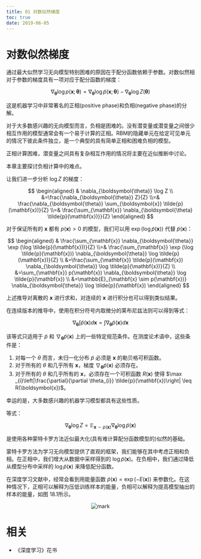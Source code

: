 ```yaml
---
title: 01 对数似然梯度
toc: true
date: 2019-06-05
---
```

# 对数似然梯度

通过最大似然学习无向模型特别困难的原因在于配分函数依赖于参数。对数似然相对于参数的梯度具有一项对应于配分函数的梯度：

$$
\nabla_{\boldsymbol{\theta}} \log p(\mathbf{x} ; \boldsymbol{\theta})=\nabla_{\boldsymbol{\theta}} \log \tilde{p}(\mathbf{x} ; \boldsymbol{\theta})-\nabla_{\boldsymbol{\theta}} \log Z(\boldsymbol{\theta})
$$

这是机器学习中非常著名的正相(positive phase)和负相(negative phase)的分解。

对于大多数感兴趣的无向模型而言，负相是困难的。没有潜变量或潜变量之间很少相互作用的模型通常会有一个易于计算的正相。RBM的隐藏单元在给定可见单元的情况下彼此条件独立，是一个典型的具有简单正相和困难负相的模型。

正相计算困难，潜变量之间具有复杂相互作用的情况将主要在近似推断中讨论。

本章主要探讨负相计算中的难点。

让我们进一步分析 $\log Z$ 的梯度：

$$
\begin{aligned} & \nabla_{\boldsymbol{\theta}} \log Z \\ &=\frac{\nabla_{\boldsymbol{\theta}} Z}{Z} \\=& \frac{\nabla_{\boldsymbol{\theta}} \sum_{\boldsymbol{x}} \tilde{p}(\mathbf{x})}{Z} \\=& \frac{\sum_{\mathbf{x}} \nabla_{\boldsymbol{\theta} \tilde{p}(\mathbf{x})}}{Z} \end{aligned}
$$

对于保证所有的 $\mathbf{x}$ 都有 $p(\mathbf{x})>0$ 的模型，我们可以用 $\exp (\log \tilde{p}(\mathbf{x}))$ 代替 $\tilde{p}(\mathbf{x})$：


$$
\begin{aligned} & \frac{\sum_{\mathbf{x}} \nabla_{\boldsymbol{\theta}} \exp (\log \tilde{p}(\mathbf{x}))}{Z} \\=& \frac{\sum_{\mathbf{x}} \exp (\log \tilde{p}(\mathbf{x})) \nabla_{\boldsymbol{\theta}} \log \tilde{p}(\mathbf{x})}{Z} \\ &=\frac{\sum_{\mathbf{x}} \tilde{p}(\mathbf{x}) \nabla_{\boldsymbol{\theta}} \log \tilde{p}(\mathbf{x})}{Z} \\ &=\sum_{\mathbf{x}} p(\mathbf{x}) \nabla_{\boldsymbol{\theta}} \log \tilde{p}(\mathbf{x}) \\ &=\mathbb{E}_{\mathbf{x} \sim p(\mathbf{x})} \nabla_{\boldsymbol{\theta}} \log \tilde{p}(\mathbf{x}) \end{aligned}
$$

上述推导对离散的 $\boldsymbol{x}$ 进行求和，对连续的 $\boldsymbol{x}$ 进行积分也可以得到类似结果。

在连续版本的推导中，使用在积分符号内取微分的莱布尼兹法则可以得到等式：

$$
\nabla_{\boldsymbol{\theta}} \int \tilde{p}(\mathbf{x}) d \boldsymbol{x}=\int \nabla_{\boldsymbol{\theta}} \tilde{p}(\mathbf{x}) d \boldsymbol{x}
$$

该等式只适用于 $\tilde{p}$ 和 $\nabla_{\boldsymbol{\theta}} \tilde{p}(\mathbf{x})$ 上的一些特定规范条件。在测度论术语中，这些条件是：

1. 对每一个 $\theta$ 而言，未归一化分布 $\tilde{p}$ 必须是 $\boldsymbol{x}$ 的勒贝格可积函数。
2. 对于所有的 $\theta$ 和几乎所有 $\boldsymbol{x}$，梯度 $\nabla_{\boldsymbol{\theta}} \tilde{p}(\mathbf{x})$ 必须存在。
3. 对于所有的 $\theta$ 和几乎所有的 $\boldsymbol{x}$，必须存在一个可积函数 $R(\boldsymbol{x})$ 使得 $\max _{i}\left|\frac{\partial}{\partial \theta_{i}} \tilde{p}(\mathbf{x})\right| \leq R(\boldsymbol{x})$。

幸运的是，大多数感兴趣的机器学习模型都具有这些性质。

等式：

$$
\nabla_{\boldsymbol{\theta}} \log Z=\mathbb{E}_{\mathbf{x} \sim p(\mathbf{x})} \nabla_{\boldsymbol{\theta}} \log \tilde{p}(\mathbf{x})\tag{18.15}
$$

是使用各种蒙特卡罗方法近似最大化(具有难计算配分函数模型的)似然的基础。

蒙特卡罗方法为学习无向模型提供了直观的框架，我们能够在其中考虑正相和负相。在正相中，我们增大从数据中采样得到的 $\log \tilde{p}(\mathbf{x})$。在负相中，我们通过降低从模型分布中采样的 $\log \tilde{p}(\mathbf{x})$ 来降低配分函数。

在深度学习文献中，经常会看到用能量函数 $\tilde{p}(\mathbf{x})=\exp (-E(\mathbf{x}))$ 来参数化。在这种情况下，正相可以解释为压低训练样本的能量，负相可以解释为提高模型抽出的样本的能量，如图 18.1所示。

<center>

![mark](http://images.iterate.site/blog/image/20190831/Gfm6GHCwOTnL.png?imageslim)

</center>


# 相关

- 《深度学习》花书

